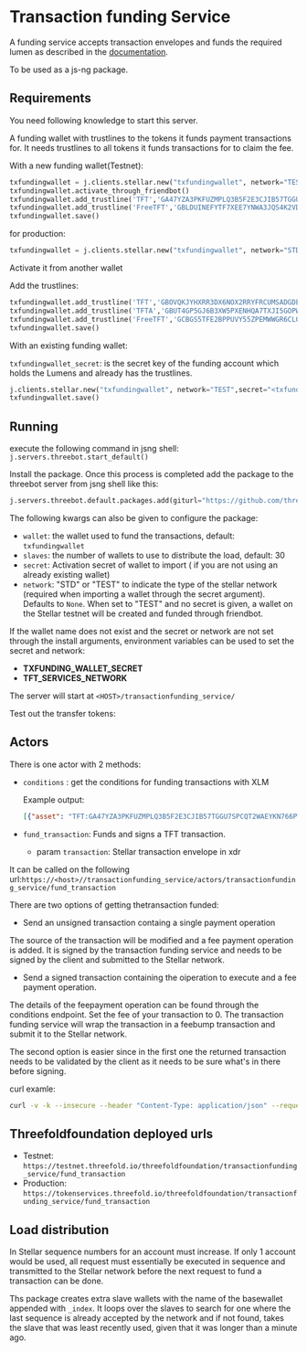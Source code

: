 # Transaction funding Service

A funding service accepts transaction envelopes and funds the required lumen as described in the [documentation](../../docs/transaction_funding.md).

To be used as a js-ng package.

## Requirements

You need following knowledge to start this server.

A funding wallet with trustlines to the tokens it funds payment transactions for.
It needs trustlines to all tokens it funds transactions for to claim the fee.

With a new funding wallet(Testnet):

```python
txfundingwallet = j.clients.stellar.new("txfundingwallet", network="TEST")
txfundingwallet.activate_through_friendbot()
txfundingwallet.add_trustline('TFT','GA47YZA3PKFUZMPLQ3B5F2E3CJIB57TGGU7SPCQT2WAEYKN766PWIMB3')
txfundingwallet.add_trustline('FreeTFT','GBLDUINEFYTF7XEE7YNWA3JQS4K2VD37YU7I2YAE7R5AHZDKQXSS2J6R')
txfundingwallet.save()
```

for production:

```python
txfundingwallet = j.clients.stellar.new("txfundingwallet", network="STD")
```

Activate it from another wallet

Add the trustlines:

```python
txfundingwallet.add_trustline('TFT','GBOVQKJYHXRR3DX6NOX2RRYFRCUMSADGDESTDNBDS6CDVLGVESRTAC47')
txfundingwallet.add_trustline('TFTA','GBUT4GP5GJ6B3XW5PXENHQA7TXJI5GOPW3NF4W3ZIW6OOO4ISY6WNLN2')
txfundingwallet.add_trustline('FreeTFT','GCBGS5TFE2BPPUVY55ZPEMWWGR6CLQ7T6P46SOFGHXEBJ34MSP6HVEUT')
txfundingwallet.save()

```

With an existing funding wallet:

`txfundingwallet_secret`: is the secret key of the funding account which holds the Lumens and already has the trustlines.

```python
j.clients.stellar.new("txfundingwallet", network="TEST",secret="<txfundingwallet_secret>")
txfundingwallet.save()

```

## Running

execute the following command in jsng shell:
`j.servers.threebot.start_default()`

Install the package.
Once this process is completed add the package to the threebot server from jsng shell like this:

```python
j.servers.threebot.default.packages.add(giturl="https://github.com/threefoldfoundation/tft-stellar/tree/master/ThreeBotPackages/transactionfunding_service")
```

The following kwargs can also be given to configure the package:

- `wallet`: the wallet used to fund the transactions, default: `txfundingwallet`
- `slaves`: the number of wallets to use to distribute the load, default: 30
- `secret`: Activation secret of wallet to import ( if you are not using an already existing wallet)
- `network`: "STD" or "TEST" to indicate the type of the stellar network (required when importing a wallet through the secret argument). Defaults to `None`. When set to "TEST" and no secret is given, a wallet on the Stellar testnet will be created and funded through friendbot.

If the wallet name does not exist and the secret or network are not set through the install arguments, environment variables can be used to set the secret and network:

- **TXFUNDING_WALLET_SECRET**
- **TFT_SERVICES_NETWORK**

The server will start at `<HOST>/transactionfunding_service/`

Test out the transfer tokens:

## Actors

There is one actor with 2 methods:

- `conditions` : get the conditions for funding transactions with XLM

  Example output:

  ```json
  [{"asset": "TFT:GA47YZA3PKFUZMPLQ3B5F2E3CJIB57TGGU7SPCQT2WAEYKN766PWIMB3", "fee_account_id": "GDREB646A2R7TLAF7WELQ6VAO7J5LBWTHYOBYIIPKX6PVYI7MSBFEKXZ", "fee_fixed": "0.01"}, {"asset": "TFTA:GB55A4RR4G2MIORJTQA4L6FENZU7K4W7ATGY6YOT2CW47M5SZYGYKSCT", "fee_account_id": "GDREB646A2R7TLAF7WELQ6VAO7J5LBWTHYOBYIIPKX6PVYI7MSBFEKXZ", "fee_fixed": "0.01"}]
  ```

- `fund_transaction`: Funds and signs a TFT transaction.
  - param `transaction`: Stellar transaction envelope in xdr

It can be called on the following url:`https://<host>//transactionfunding_service/actors/transactionfunding_service/fund_transaction`

There are two options of getting thetransaction funded:

- Send an unsigned transaction containg a single payment operation

The source of the transaction will be modified and a fee payment operation is added. It is signed by the transaction funding service and needs to be signed by the client and submitted to the Stellar network.

- Send a signed transaction containing the oiperation to execute and a fee payment operation.

The details of the feepayment operation can be found through the conditions endpoint. Set the fee of your transaction to 0.
The transaction funding service will wrap the transaction in a feebump transaction and submit it to the Stellar network.

The second option is easier since in the first one the returned transaction needs to be validated by the client as it needs to be sure what's in there before signing.

curl examle:

```sh
curl -v -k --insecure --header "Content-Type: application/json" --request POST --data '{"transaction":"AAAAAgAAAAAocv2DVEu84HDn4rR1dr/tUG6fhn0uwvzsugkRmtA1vwAAAAAAAAAAAAAAAQAAAAAAAAAAAAAAAQAAAAEAAAAAKHL9g1RLvOBw5+K0dXa/7VBun4Z9LsL87LoJEZrQNb8AAAABAAAAAMGcYGKdx+mthKbi831OYZSPxzT3/LgwV3dq4oeLvUETAAAAAVRGVAAAAAAAOfxkG3qLTLHrhsPS6JsSUB7+ZjU/J4oT1YBMKb/3n2QAAAAAAJiWgAAAAAAAAAAA"}' https://localhost:443/transactionfunding_service/actors/transactionfunding_service/fund_transaction
```

## Threefoldfoundation deployed urls

- Testnet: `https://testnet.threefold.io/threefoldfoundation/transactionfunding_service/fund_transaction`
- Production: `https://tokenservices.threefold.io/threefoldfoundation/transactionfunding_service/fund_transaction`

## Load distribution

In Stellar sequence numbers for an account must increase.
If only 1 account would be used, all request must essentially be executed in sequence and transmitted to the Stellar network before the next request to fund a transaction can be done.

Ths package creates extra slave wallets with the name of the basewallet appended with `_index`. It loops over the slaves to search for one where the last sequence is already accepted by the network and if not found, takes the slave that was least recently used, given that it was longer than a minute ago.
